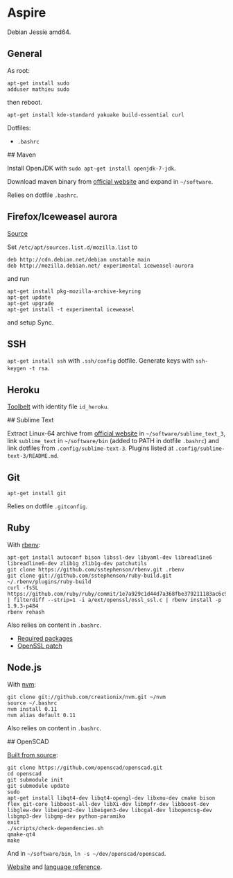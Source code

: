 # Aspire

Debian Jessie amd64.

## General

As root:
```
apt-get install sudo
adduser mathieu sudo
```
then reboot.

`apt-get install kde-standard yakuake build-essential curl`

Dotfiles:
* `.bashrc`

## Maven

Install OpenJDK with `sudo apt-get install openjdk-7-jdk`.

Download maven binary from [official website](http://maven.apache.org/download.cgi) and expand in `~/software`.

Relies on dotfile `.bashrc`.

## Firefox/Iceweasel aurora

[Source](http://mozilla.debian.net/)

Set `/etc/apt/sources.list.d/mozilla.list` to
```
deb http://cdn.debian.net/debian unstable main
deb http://mozilla.debian.net/ experimental iceweasel-aurora
```
and run
```
apt-get install pkg-mozilla-archive-keyring
apt-get update
apt-get upgrade
apt-get install -t experimental iceweasel
``` 

and setup Sync.

## SSH

`apt-get install ssh` with `.ssh/config` dotfile. Generate keys with `ssh-keygen -t rsa`.

## Heroku

[Toolbelt](https://toolbelt.heroku.com/) with identity file `id_heroku`.

## Sublime Text

Extract Linux-64 archive from [official website](http://www.sublimetext.com/3) in `~/software/sublime_text_3`, link `sublime_text` in `~/software/bin` (added to PATH in dotfile `.bashrc`) and link dotfiles from `.config/sublime-text-3`. Plugins listed at `.config/sublime-text-3/README.md`.

## Git

`apt-get install git`

Relies on dotfile `.gitconfig`.

## Ruby

With [rbenv](https://github.com/sstephenson/rbenv/):
```
apt-get install autoconf bison libssl-dev libyaml-dev libreadline6 libreadline6-dev zlib1g zlib1g-dev patchutils
git clone https://github.com/sstephenson/rbenv.git .rbenv
git clone git://github.com/sstephenson/ruby-build.git ~/.rbenv/plugins/ruby-build
curl -fsSL https://github.com/ruby/ruby/commit/1e7a929c1d44d7a368fbe379211183ac6c972920.patch | filterdiff --strip=1 -i a/ext/openssl/ossl_ssl.c | rbenv install -p 1.9.3-p484
rbenv rehash
```
Also relies on content in `.bashrc`.

* [Required packages](https://github.com/sstephenson/ruby-build/wiki#wiki-suggested-build-environment)
* [OpenSSL patch](https://github.com/sstephenson/ruby-build/wiki#wiki-openssl-bindings-on-debian-80-jessie)

## Node.js

With [nvm](https://github.com/creationix/nvm):
```
git clone git://github.com/creationix/nvm.git ~/nvm
source ~/.bashrc
nvm install 0.11
nvm alias default 0.11
```
Also relies on content in `.bashrc`.

## OpenSCAD

[Built from source](http://en.wikibooks.org/wiki/OpenSCAD_User_Manual/Building_on_Linux/UNIX):
```
git clone https://github.com/openscad/openscad.git
cd openscad
git submodule init
git submodule update
sudo
apt-get install libqt4-dev libqt4-opengl-dev libxmu-dev cmake bison flex git-core libboost-all-dev libXi-dev libmpfr-dev libboost-dev libglew-dev libeigen2-dev libeigen3-dev libcgal-dev libopencsg-dev libgmp3-dev libgmp-dev python-paramiko
exit
./scripts/check-dependencies.sh
qmake-qt4
make
```

And in `~/software/bin`, `ln -s ~/dev/openscad/openscad`.

[Website](http://www.openscad.org/) and [language reference](http://en.wikibooks.org/wiki/OpenSCAD_User_Manual/The_OpenSCAD_Language).
